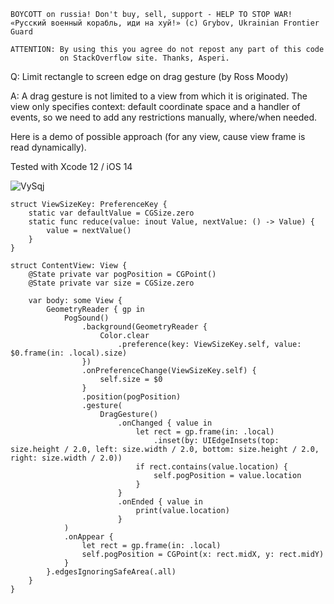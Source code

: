 ```
BOYCOTT on russia! Don't buy, sell, support - HELP TO STOP WAR!
«Русский военный корабль, иди на хуй!» (c) Grybov, Ukrainian Frontier Guard

ATTENTION: By using this you agree do not repost any part of this code
           on StackOverflow site. Thanks, Asperi.
```

Q: Limit rectangle to screen edge on drag gesture (by Ross Moody)

A: A drag gesture is not limited to a view from which it is originated. The view only specifies
context: default coordinate space and a handler of events, so we need to add any restrictions
manually, where/when needed. 

Here is a demo of possible approach (for any view, cause view frame is read dynamically).

Tested with Xcode 12 / iOS 14

![VySqj](https://user-images.githubusercontent.com/62171579/167241495-0551b6d1-bf0a-4c3b-9377-3ebc6b27c505.gif)

```
struct ViewSizeKey: PreferenceKey {
    static var defaultValue = CGSize.zero
    static func reduce(value: inout Value, nextValue: () -> Value) {
        value = nextValue()
    }
}

struct ContentView: View {
    @State private var pogPosition = CGPoint()
    @State private var size = CGSize.zero

    var body: some View {
        GeometryReader { gp in
            PogSound()
                .background(GeometryReader {
                    Color.clear
                        .preference(key: ViewSizeKey.self, value: $0.frame(in: .local).size)
                })
                .onPreferenceChange(ViewSizeKey.self) {
                    self.size = $0
                }
                .position(pogPosition)
                .gesture(
                    DragGesture()
                        .onChanged { value in
                            let rect = gp.frame(in: .local)
                                .inset(by: UIEdgeInsets(top: size.height / 2.0, left: size.width / 2.0, bottom: size.height / 2.0, right: size.width / 2.0))
                            if rect.contains(value.location) {
                                self.pogPosition = value.location
                            }
                        }
                        .onEnded { value in
                            print(value.location)
                        }
            )
            .onAppear {
                let rect = gp.frame(in: .local)
                self.pogPosition = CGPoint(x: rect.midX, y: rect.midY)
            }
        }.edgesIgnoringSafeArea(.all)
    }
}
```
